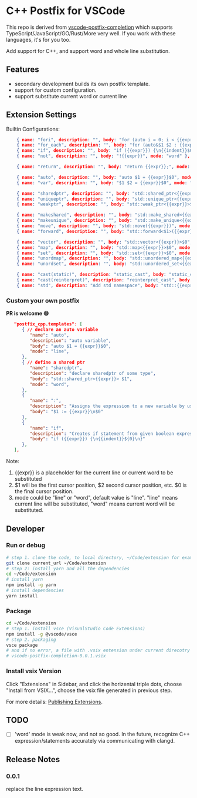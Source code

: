 # C++ Postfix for VSCode

This repo is derived from [vscode-postfix-completion](https://github.com/gorpher/vscode-postfix-completion) which supports TypeScript/JavaScript/GO/Rust/More very well. If you work with these languages, it's for you too.

Add support for C++, and support word and whole line substitution.

## Features
- secondary development builds its own postfix template.
- support for custom configuration.
- support substitute current word or current line

## Extension Settings

Builtin Configurations:

```json
    { name: "fori", description: "", body: "for (auto i = 0; i < {{expr}}; i++) {\n{{indent}}$0\n}", mode: "line"},
    { name: "for_each", description: "", body: "for (auto&$1 $2 : {{expr}}) {\n{{indent}}$0\n}", mode: "word"},
    { name: "if", description: "", body: "if ({{expr}}) {\n{{indent}}$0\n}", mode: "line"},
    { name: "not", description: "", body: "!{{expr}}", mode: "word" },

    { name: "return", description: "", body: "return {{expr}};", mode: "line" },

    { name: "auto", description: "", body: "auto $1 = {{expr}}$0", mode: "line"},
    { name: "var", description: "", body: "$1 $2 = {{expr}}$0", mode: "line"},

    { name: "sharedptr", description: "", body: "std::shared_ptr<{{expr}}>$0", mode: "word" },
    { name: "uniqueptr", description: "", body: "std::unique_ptr<{{expr}}>$0", mode: "word"},
    { name: "weakptr", description: "", body: "std::weak_ptr<{{expr}}>$0", mode: "word" },

    { name: "makeshared", description: "", body: "std::make_shared<{{expr}}>($1)$0", mode: "word" },
    { name: "makeunique", description: "", body: "std::make_unique<{{expr}}>($1)$0", mode: "word" },
    { name: "move", description: "", body: "std::move({{expr}})", mode: "word" },
    { name: "forward", description: "", body: "std::forward<$1>({{expr}})$0", mode: "word" },

    { name: "vector", description: "", body: "std::vector<{{expr}}>$0", mode: "word" },
    { name: "map", description: "", body: "std::map<{{expr}}>$0", mode: "word" },
    { name: "set", description: "", body: "std::set<{{expr}}>$0", mode: "word" },
    { name: "unordmap", description: "", body: "std::unordered_map<{{expr}}>$0", mode: "word" },
    { name: "unordset", description: "", body: "std::unordered_set<{{expr}}>$0", mode: "word" },

    { name: "cast(static)", description: "static_cast", body: "static_cast<$1>({{expr}})$0", mode: "word" },
    { name: "cast(reinterpret)", description: "reinterpret_cast", body: "reinterpret_cast<$1>({{expr}})$0", mode: "word" },
    { name: "std", description: "Add std namespace", body: "std::{{expr}}", mode: "word" },
```

### Custom your own postfix
**PR is welcome 😄**

```json
   "postfix_cpp.templates": [
      { // declare an auto variable
         "name": "auto",
         "description": "auto variable",
         "body": "auto $1 = {{expr}}$0",
         "mode": "line",
      },
      { // define a shared ptr
         "name": "sharedptr",
         "description": "declare sharedptr of some type",
         "body": "std::shared_ptr<{{expr}}> $1",
         "mode": "word",
      },
      {
         "name": ":",
         "description": "Assigns the expression to a new variable by using :=.",
         "body": "$1 := {{expr}}\n$0"
      },
      {
         "name": "if",
         "description": "Creates if statement from given boolean expression.",
         "body": "if ({{expr}}) {\n{{indent}}${0}\n}"
      },
   ],
```

Note:
1. {{expr}} is a placeholder for the current line or current word to be substituted
2. $1 will be the first cursor position, $2 second cursor position, etc. $0 is the final cursor position.
3. mode could be "line" or "word", default value is "line". "line" means current line will be substituted, "word" means current word will be substituted.


## Developer
### Run or debug

```bash
# step 1. clone the code, to local directory, ~/Code/extension for example.
git clone current_url ~/Code/extension
# step 2: install yarn and all the dependencies
cd ~/Code/extension
# install yarn
npm install -g yarn
# install dependencies
yarn install
```

### Package


```bash
cd ~/Code/extension
# step 1. install vsce (VisualStudio Code Extensions)
npm install -g @vscode/vsce
# step 2. packaging
vsce package
# and if no error, a file with .vsix entension under current direcotry will be created, such as:
# vscode-postfix-completion-0.0.1.vsix
```

### Install vsix Version
Click "Extensions" in Sidebar, and click the horizental triple dots, choose "Install from VSIX...", choose the vsix file generated in previous step.

For more details: [Publishing Extensions](https://code.visualstudio.com/api/working-with-extensions/publishing-extension).

## TODO

* [ ] 'word' mode is weak now, and not so good. In the future, recognize C++ expression/statements accurately via communicating with clangd.

## Release Notes

### 0.0.1
replace the line expression text.
